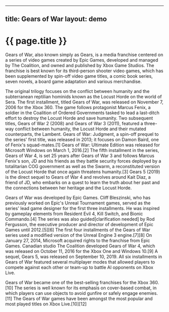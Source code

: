 
---
title: Gears of War
layout: demo
---

# {{ page.title }}

Gears of War, also known simply as Gears, is a media franchise centered on a series of video games created by Epic Games, developed and managed by The Coalition, and owned and published by Xbox Game Studios. The franchise is best known for its third-person shooter video games, which has been supplemented by spin-off video game titles, a comic book series, seven novels, a board game adaptation and various merchandise.

The original trilogy focuses on the conflict between humanity and the subterranean reptilian hominids known as the Locust Horde on the world of Sera. The first installment, titled Gears of War, was released on November 7, 2006 for the Xbox 360. The game follows protagonist Marcus Fenix, a soldier in the Coalition of Ordered Governments tasked to lead a last-ditch effort to destroy the Locust Horde and save humanity. Two subsequent titles, Gears of War 2 (2008) and Gears of War 3 (2011), featured a three-way conflict between humanity, the Locust Horde and their mutated counterparts, the Lambent. Gears of War: Judgment, a spin-off prequel to the series' first title, was released in 2013; it focuses on Damon Baird, one of Fenix's squad-mates.[1] Gears of War: Ultimate Edition was released for Microsoft Windows on March 1, 2016.[2] The fifth installment in the series, Gears of War 4, is set 25 years after Gears of War 3 and follows Marcus Fenix's son, JD and his friends as they battle security forces deployed by a totalitarian COG government as well as the Swarm, a reconstituted version of the Locust Horde that once again threatens humanity.[3] Gears 5 (2019) is the direct sequel to Gears of War 4 and revolves around Kait Diaz, a friend of JD, who embarks on a quest to learn the truth about her past and the connections between her heritage and the Locust Horde.

Gears of War was developed by Epic Games. Cliff Bleszinski, who has previously worked on Epic's Unreal Tournament games, served as the series' lead game designer for the first three installments. He was inspired by gameplay elements from Resident Evil 4, Kill Switch, and Bionic Commando.[4] The series was also guided[clarification needed] by Rod Fergusson, the executive producer and director of development of Epic Games until 2012.[5][6] The first four installments of the Gears of War series used a modified version of the Unreal Engine 3 engine.[7][8] On January 27, 2014, Microsoft acquired rights to the franchise from Epic Games. Canadian studio The Coalition developed Gears of War 4, which was released on October 11, 2016 for the Xbox One and Windows 10.[9] A sequel, Gears 5, was released on September 10, 2019. All six installments in Gears of War featured several multiplayer modes that allowed players to compete against each other or team-up to battle AI opponents on Xbox Live.

Gears of War became one of the best-selling franchises for the Xbox 360.[10] The series is well known for its emphasis on cover-based combat, in which players can use objects to avoid gunfire or safely engage enemies.[11] The Gears of War games have been amongst the most popular and most played titles on Xbox Live.[10][12]